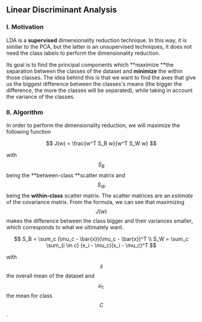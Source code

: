 ## Linear Discriminant Analysis

### I. Motivation

LDA is a **supervised** dimensionality reduction technique. In this way, it is similar to the PCA, but the latter is an unsupervised techniques, it does not need the class labels to perform the dimensionality reduction.

Its goal is to find the principal components which **maximize **the separation between the classes of the dataset and **minimize** the within those classes. The idea behind this is that we want to find the axes that give us the biggest difference between the classes's means \(the bigger the difference, the more the classes will be separated\), while taking in account the variance of the classes.

### II. Algorithm

In order to perform the dimensionality reduction, we will maximize the following function


$$
 J(w) = \frac{w^T S_B w}{w^T S_W w}
$$


with $$S_B$$ being the **between-class **scatter matrix and $$S_W$$ being the **within-class** scatter matrix. The scatter matrices are an _estimate_ of the covariance matrix. From the formula, we can see that maximizing $$J(w)$$ makes the difference between the class bigger and their variances smaller, which corresponds to what we ultimately want.


$$
S_B = \sum_c (\mu_c - \bar{x})(\mu_c - \bar{x})^T \\ S_W = \sum_c \sum_{i \in c} (x_i - \mu_c)(x_i - \mu_c)^T
$$


with $$\bar{x}$$ the overall mean of the dataset and $$\mu_c$$ the mean for class $$C$$.

